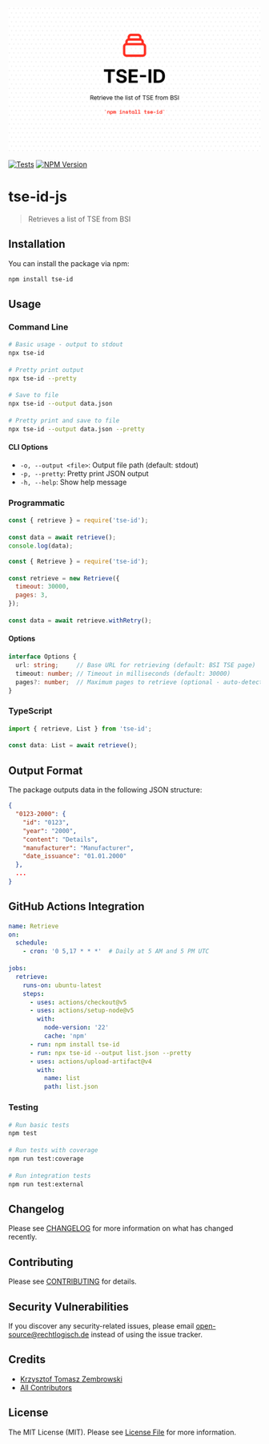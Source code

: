 ![Recht logisch tse-id-php banner image](rechtlogisch-tse-id-js-banner.png)

[![Tests](https://img.shields.io/github/actions/workflow/status/rechtlogisch/tse-id-js/run-tests.yml?branch=main&label=tests&style=flat-square)](https://github.com/rechtlogisch/tse-id-js/actions/workflows/run-tests.yml)
[![NPM Version](https://img.shields.io/npm/v/tse-id-js)](https://www.npmjs.com/package/tse-id-js)

# tse-id-js

> Retrieves a list of TSE from BSI

## Installation

You can install the package via npm:

```bash
npm install tse-id
```

## Usage

### Command Line

```bash
# Basic usage - output to stdout
npx tse-id

# Pretty print output
npx tse-id --pretty

# Save to file
npx tse-id --output data.json

# Pretty print and save to file
npx tse-id --output data.json --pretty
```

#### CLI Options

- `-o, --output <file>`: Output file path (default: stdout)
- `-p, --pretty`: Pretty print JSON output
- `-h, --help`: Show help message

### Programmatic

```javascript
const { retrieve } = require('tse-id');

const data = await retrieve();
console.log(data);
```

```javascript
const { Retrieve } = require('tse-id');

const retrieve = new Retrieve({
  timeout: 30000,
  pages: 3,
});

const data = await retrieve.withRetry();
```

#### Options

```typescript
interface Options {
  url: string;     // Base URL for retrieving (default: BSI TSE page)
  timeout: number; // Timeout in milliseconds (default: 30000)
  pages?: number;  // Maximum pages to retrieve (optional - auto-detection used by default)
}
```

### TypeScript

```typescript
import { retrieve, List } from 'tse-id';

const data: List = await retrieve();
```

## Output Format

The package outputs data in the following JSON structure:

```json
{
  "0123-2000": {
    "id": "0123",
    "year": "2000",
    "content": "Details",
    "manufacturer": "Manufacturer",
    "date_issuance": "01.01.2000"
  },
  ...
}
```

## GitHub Actions Integration

```yaml
name: Retrieve
on:
  schedule:
    - cron: '0 5,17 * * *'  # Daily at 5 AM and 5 PM UTC

jobs:
  retrieve:
    runs-on: ubuntu-latest
    steps:
      - uses: actions/checkout@v5
      - uses: actions/setup-node@v5
        with:
          node-version: '22'
          cache: 'npm'
      - run: npm install tse-id
      - run: npx tse-id --output list.json --pretty
      - uses: actions/upload-artifact@v4
        with:
          name: list
          path: list.json
```

### Testing

```bash
# Run basic tests
npm test

# Run tests with coverage
npm run test:coverage

# Run integration tests
npm run test:external
```

## Changelog

Please see [CHANGELOG](CHANGELOG.md) for more information on what has changed recently.

## Contributing

Please see [CONTRIBUTING](https://github.com/rechtlogisch/.github/blob/main/CONTRIBUTING.md) for details.

## Security Vulnerabilities

If you discover any security-related issues, please email open-source@rechtlogisch.de instead of using the issue tracker.

## Credits

- [Krzysztof Tomasz Zembrowski](https://github.com/zembrowski)
- [All Contributors](../../contributors)

## License

The MIT License (MIT). Please see [License File](LICENSE.md) for more information.
